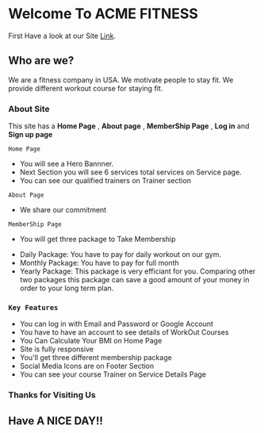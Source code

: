 # Welcome To ACME FITNESS

First Have a look at our Site [Link](https://acme-fitness-6d464.web.app/).

## Who are we?

We are a fitness company in USA. We motivate people to stay fit.
We provide different workout course for staying fit.

### About Site

This site has a **Home Page** , **About page** , **MemberShip Page** , **Log in** and **Sign up page**

`Home Page`

-   You will see a Hero Bannner.
-   Next Section you will see 6 services total services on Service page.
-   You can see our qualified trainers on Trainer section

`About Page`

-   We share our commitment

`MemberShip Page`

-   You will get three package to Take Membership

*   Daily Package: You have to pay for daily workout on our gym.
*   Monthly Package: You have to pay for full month
*   Yearly Package: This package is very efficiant for you. Comparing other two packages this package can save a good amount of your money in order to your long term plan.

### `Key Features`

-   You can log in with Email and Password or Google Account
-   You have to have an account to see details of WorkOut Courses
-   You Can Calculate Your BMI on Home Page
-   Site is fully responsive
-   You'll get three different membership package
-   Social Media Icons are on Footer Section
-   You can see your course Trainer on Service Details Page

### Thanks for Visiting Us

## Have A NICE DAY!!

